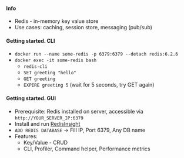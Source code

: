 #### Info
* Redis - in-memory key value store
* Use cases: caching, session store, messaging (pub/sub)

#### Getting started. CLI
* `docker run --name some-redis -p 6379:6379 --detach redis:6.2.6`
* `docker exec -it some-redis bash`
    * `redis-cli`
    * `SET greeting "hello"`
    * `GET greeting`
    * `EXPIRE greeting 5` (wait for 5 seconds, try GET again)

#### Getting started. GUI
* Prerequisite: Redis installed on server, accessible via `http://YOUR_SERVER_IP:6379`
* Install and run [RedisInsight](https://redis.com/redis-enterprise/redis-insight/#insight-form)
* `ADD REDIS DATABASE` -> Fill IP, Port 6379, Any DB name
* Features:
    * Key/Value - CRUD
    * CLI, Profiler, Command helper, Performance metrics
    
